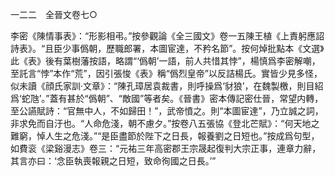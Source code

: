 一二二　全晉文卷七○

李密《陳情事表》：“形影相弔。”按參觀論《全三國文》卷一五陳王植《上責躬應詔詩表》。“且臣少事僞朝，歷職郎署，本圖宦達，不矜名節”。按何焯批點本《文選》此《表》後有葉樹藩按語，略謂“‘僞朝’一語，前人共惜其悖”，楊慎爲李密解嘲，至託言“悖”本作“荒”，因引張悛《表》稱“僞烈皇帝”以反詰楊氏。實皆少見多怪，似未讀《顔氏家訓·文章》：“陳孔璋居袁裁書，則呼操爲‘豺狼’，在魏製檄，則目紹爲‘蛇虺’。”蓋有甚於“僞朝”、“敵國”等者矣。《晉書》密本傳記密仕晉，常望内轉，至公讌賦詩：“官無中人，不如歸田！”，武帝憤之。則“本圖宦達”，乃立誠之詞，非求免而自汙也。“人命危淺，朝不慮夕。”按卷八五張協《登北芒賦》：“何天地之難窮，悼人生之危淺。”“是臣盡節於陛下之日長，報養劉之日短也。”按成爲句型，如費衮《梁谿漫志》卷三：“元祐三年高密郡王宗晟起復判大宗正事，連章力辭，其言亦曰：‘念臣執喪報親之日短，致命徇國之日長。’”